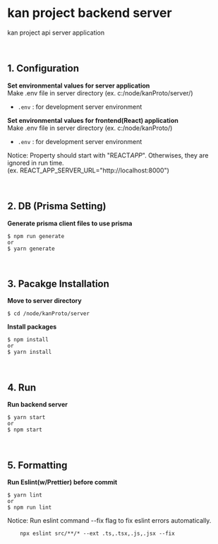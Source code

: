 # kan project backend server

kan project api server application

<br>

## 1. Configuration

**Set environmental values for server application** <br>
Make .env file in server directory (ex. c:/node/kanProto/server/)

- `.env` : for development server environment

**Set environmental values for frontend(React) application** <br>
Make .env file in server directory (ex. c:/node/kanProto/)

- `.env` : for development server environment

Notice: Property should start with "REACT*APP*". Otherwises, they are ignored in run time. <br>
(ex. REACT_APP_SERVER_URL="http://localhost:8000")

<br>

## 2. DB (Prisma Setting)

**Generate prisma client files to use prisma**

```shell
$ npm run generate
or
$ yarn generate
```

<br>

## 3. Pacakge Installation

**Move to server directory**

```shell
$ cd /node/kanProto/server
```

**Install packages**

```shell
$ npm install
or
$ yarn install
```

<br>

## 4. Run

**Run backend server**

```shell
$ yarn start
or
$ npm start
```

<br>

## 5. Formatting

**Run Eslint(w/Prettier) before commit**

```shell
$ yarn lint
or
$ npm run lint
```

Notice: Run eslint command --fix flag to fix eslint errors automatically.

```shell
    npx eslint src/**/* --ext .ts,.tsx,.js,.jsx --fix
```

<br>
